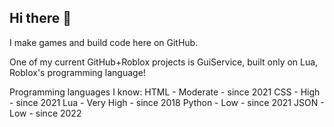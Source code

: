 ## Hi there 👋

I make games and build code here on GitHub.

One of my current GitHub+Roblox projects is GuiService, built only on Lua, Roblox's programming language!

Programming languages I know:
HTML - Moderate - since 2021
CSS - High - since 2021
Lua - Very High - since 2018
Python - Low - since 2021
JSON - Low - since 2022









